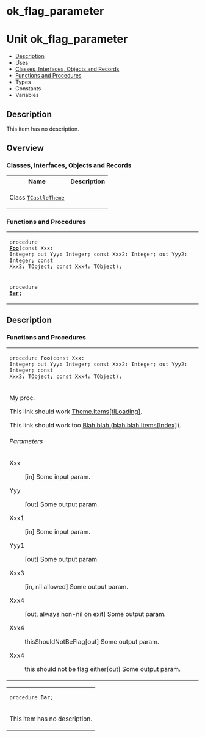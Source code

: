 # ok\_flag\_parameter


# Unit ok\_flag\_parameter

- [Description](#PasDoc-Description)
- Uses
- [Classes, Interfaces, Objects and Records](#PasDoc-Classes)
- [Functions and Procedures](#PasDoc-FuncsProcs)
- Types
- Constants
- Variables

<span id="PasDoc-Description"/>

## Description
This item has no description.

<span id="PasDoc-Uses"/>

## Overview

### Classes, Interfaces, Objects and Records
<span id="PasDoc-Classes"/>


<table>
<tr class="listheader">
<th class="itemname">Name</th>
<th class="itemdesc">Description</th>
</tr>
<tr>

<td>

Class&nbsp;[`TCastleTheme`](ok_flag_parameter.TCastleTheme.md)
</td>

<td>

&nbsp;
</td>
</tr>
</table>

### Functions and Procedures
<span id="PasDoc-FuncsProcs"/>


<table>
<tr>

<td>

<code>procedure <strong><a href="ok_flag_parameter.md#Foo">Foo</a></strong>(const Xxx: Integer; out Yyy: Integer; const Xxx2: Integer; out Yyy2: Integer; const Xxx3: TObject; const Xxx4: TObject);</code>
</td>
</tr>
<tr>

<td>

<code>procedure <strong><a href="ok_flag_parameter.md#Bar">Bar</a></strong>;</code>
</td>
</tr>
</table>

## Description

### Functions and Procedures

<table>
<tr>

<td>

<span id="Foo"/><code>procedure <strong>Foo</strong>(const Xxx: Integer; out Yyy: Integer; const Xxx2: Integer; out Yyy2: Integer; const Xxx3: TObject; const Xxx4: TObject);</code>
</td>
</tr>
<tr><td colspan="1">

My proc.        

This link should work [Theme.Items\[tiLoading\]](ok_flag_parameter.TCastleTheme.md#Items).

This link should work too [Blah blah (blah blah Items\[Index\])](ok_flag_parameter.TCastleTheme.md).
###### Parameters
<dl>
<dt>Xxx</dt>
<dd>

\[in\] Some input param.</dd>
<dt>Yyy</dt>
<dd>

\[out\] Some output param.</dd>
<dt>Xxx1</dt>
<dd>

\[in\] Some input param.</dd>
<dt>Yyy1</dt>
<dd>

\[out\] Some output param.</dd>
<dt>Xxx3</dt>
<dd>

\[in, nil allowed\] Some output param.</dd>
<dt>Xxx4</dt>
<dd>

\[out, always non-nil on exit\] Some output param.</dd>
<dt>Xxx4</dt>
<dd>

thisShouldNotBeFlag\[out\] Some output param.</dd>
<dt>Xxx4</dt>
<dd>

this should not be flag either\[out\] Some output param.</dd>
</dl>


</td></tr>
</table>

<table>
<tr>

<td>

<span id="Bar"/><code>procedure <strong>Bar</strong>;</code>
</td>
</tr>
<tr><td colspan="1">

This item has no description.



</td></tr>
</table>
